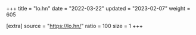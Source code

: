 +++
title = "lo.hn"
date = "2022-03-22"
updated = "2023-02-07"
weight = 605

[extra]
source = "https://lo.hn/"
ratio = 100
size = 1
+++
